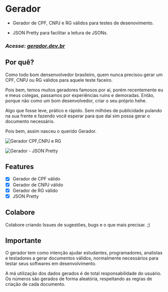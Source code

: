 # Gerador

* Gerador de CPF, CNPJ e RG válidos para testes de desenovimento.

* JSON Pretty para facilitar a leitura de JSONs.

### _Acesse: [gerador.dev.br](https://gerador.dev.br)_

## Por quê?

Como todo bom densenvolvedor brasileiro, quem nunca precisou gerar um CPF, CNPJ ou RG válidos para aquele teste faceiro.

Pois bem, temos muitos geradores famosos por aí, porém recentemente eu e meus colegas, passamos por experiências ruins e demoradas. Então, porque não como um bom desenvolvedor, criar o seu próprio hehe. 

Algo que fosse leve, prático e rápido. Sem milhões de publicidade pulando na sua frente e fazendo você esperar para que daí sim possa gerar o documento necessário.

Pois bem, assim nasceu o querido Gerador.

![Gerador CPF,CNPJ e RG](https://user-images.githubusercontent.com/5226773/182047125-bf829b64-f478-4ef7-903d-f990da27bf8f.png)

![Gerador - JSON Pretty](https://user-images.githubusercontent.com/5226773/182047153-f1ca5cc3-720a-4f07-88b3-c7e53bd54c6b.png)

## Features
- [x] Gerador de CPF válido
- [x] Gerador de CNPJ válido
- [x] Gerador de RG válido
- [x] JSON Pretty

## Colabore

Colabore criando Issues de sugestões, bugs e o que mais precisar. ;)

## Importante
O gerador tem como intenção ajudar estudantes, programadores, analistas e testadores a gerar documentos válidos, normalmente necessários para testar seus softwares em desenvolvimento.

A má utilização dos dados gerados é de total responsabilidade do usuário. Os números são gerados de forma aleatória, respeitando as regras de criação de cada
documento.
